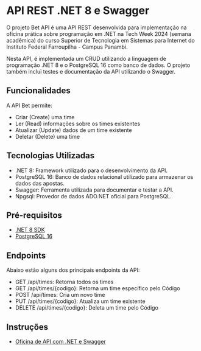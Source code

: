 # API REST .NET 8 e Swagger
O projeto Bet API é uma API REST desenvolvida para implementação na oficina prática sobre programação em .NET na Tech Week 2024 (semana acadêmica) do curso Superior de Tecnologia em Sistemas para Internet do Instituto Federal Farroupilha - Campus Panambi.

Nesta API, é implementada um CRUD utilizando a linguagem de programação .NET 8 e o PostgreSQL 16 como banco de dados. O projeto também inclui testes e documentação da API utilizando o Swagger.


## Funcionalidades
A API Bet permite:

- Criar (Create) uma time
- Ler (Read) informações sobre os times existentes
- Atualizar (Update) dados de um time existente
- Deletar (Delete) uma time

## Tecnologias Utilizadas
- .NET 8: Framework utilizado para o desenvolvimento da API.
- PostgreSQL 16: Banco de dados relacional utilizado para armazenar os dados das apostas.
- Swagger: Ferramenta utilizada para documentar e testar a API.
- Npgsql: Provedor de dados ADO.NET oficial para PostgreSQL.

## Pré-requisitos
- [.NET 8 SDK](https://dotnet.microsoft.com/download/dotnet/8.0)
- [PostgreSQL 16](https://www.postgresql.org/download/)

## Endpoints
Abaixo estão alguns dos principais endpoints da API:

- GET /api/times: Retorna todos os times
- GET /api/times/{codigo}: Retorna um time específico pelo Código
- POST /api/times: Cria um novo time
- PUT /api/times/{codigo}: Atualiza um time existente
- DELETE /api/times/{codigo}: Deleta um time pelo Código

## Instruções
- [Oficina de API com .NET e Swagger](https://danimarveriato.notion.site/Oficina-de-API-com-NET-e-Swagger-3041245a358341b0b36a08754aac6946)


  
  

